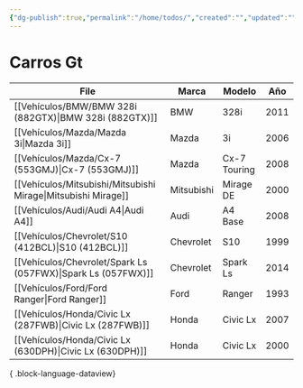 ```yaml
---
{"dg-publish":true,"permalink":"/home/todos/","created":"","updated":""}
---
```




# Carros Gt


| File                                                             | Marca      | Modelo       | Año  |
| ---------------------------------------------------------------- | ---------- | ------------ | ---- |
| [[Vehículos/BMW/BMW 328i (882GTX)\|BMW 328i (882GTX)]]        | BMW        | 328i         | 2011 |
| [[Vehículos/Mazda/Mazda 3i\|Mazda 3i]]                        | Mazda      | 3i           | 2006 |
| [[Vehículos/Mazda/Cx-7 (553GMJ)\|Cx-7 (553GMJ)]]              | Mazda      | Cx-7 Touring | 2008 |
| [[Vehículos/Mitsubishi/Mitsubishi Mirage\|Mitsubishi Mirage]] | Mitsubishi | Mirage DE    | 2000 |
| [[Vehículos/Audi/Audi A4\|Audi A4]]                           | Audi       | A4 Base      | 2008 |
| [[Vehículos/Chevrolet/S10 (412BCL)\|S10 (412BCL)]]            | Chevrolet  | S10          | 1999 |
| [[Vehículos/Chevrolet/Spark Ls (057FWX)\|Spark Ls (057FWX)]]  | Chevrolet  | Spark Ls     | 2014 |
| [[Vehículos/Ford/Ford Ranger\|Ford Ranger]]                   | Ford       | Ranger       | 1993 |
| [[Vehículos/Honda/Civic Lx (287FWB)\|Civic Lx (287FWB)]]      | Honda      | Civic Lx     | 2007 |
| [[Vehículos/Honda/Civic Lx (630DPH)\|Civic Lx (630DPH)]]      | Honda      | Civic Lx     | 2000 |

{ .block-language-dataview}



